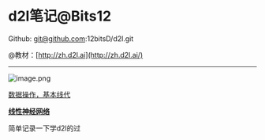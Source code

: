 # d2l笔记@Bits12

Github: git@github.com:12bitsD/d2l.git

@教材：[http://zh.d2l.ai](http://zh.d2l.ai/) 

---

![image.png](d2l%E7%AC%94%E8%AE%B0@Bits12%20c3a98e33d6964d01b19a8eb7af0b81e2/image.png)

[数据操作，基本线代](d2l%E7%AC%94%E8%AE%B0@Bits12%20c3a98e33d6964d01b19a8eb7af0b81e2/%E6%95%B0%E6%8D%AE%E6%93%8D%E4%BD%9C%EF%BC%8C%E5%9F%BA%E6%9C%AC%E7%BA%BF%E4%BB%A3%20162a4fd6ce508055bd90dbe911f226f4.md)

[**线性神经网络**](d2l%E7%AC%94%E8%AE%B0@Bits12%20c3a98e33d6964d01b19a8eb7af0b81e2/%E7%BA%BF%E6%80%A7%E7%A5%9E%E7%BB%8F%E7%BD%91%E7%BB%9C%20163a4fd6ce50802f9c00ce220bfca547.md)

简单记录一下学d2l的过
